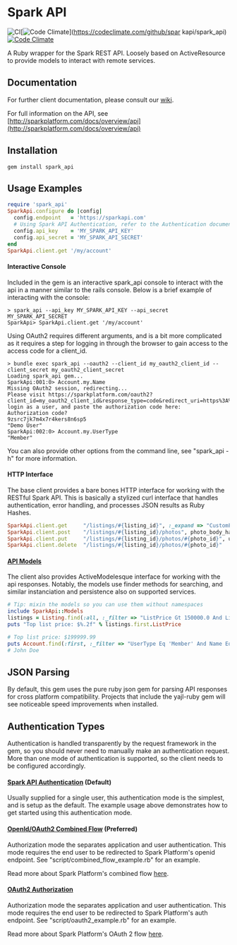 Spark API
=====================
![CI](https://github.com/sparkapi/spark_api/workflows/CI/badge.svg)[![Code Climate](https://codeclimate.com/badge.png)](https://codeclimate.com/github/spar    kapi/spark_api) [![Code Climate](https://codeclimate.com/badge.png)](https://codeclimate.com/github/sparkapi/spark_api)

A Ruby wrapper for the Spark REST API. Loosely based on ActiveResource to provide models to interact with remote services.


Documentation
-------------

For further client documentation, please consult our [wiki](https://github.com/sparkapi/spark_api/wiki).

For full information on the API, see [http://sparkplatform.com/docs/overview/api](http://sparkplatform.com/docs/overview/api)


Installation
---------
    gem install spark_api

Usage Examples
------------------------

```ruby
require 'spark_api'
SparkApi.configure do |config|
  config.endpoint   = 'https://sparkapi.com'
  # Using Spark API Authentication, refer to the Authentication documentation for OAuth2
  config.api_key    = 'MY_SPARK_API_KEY'
  config.api_secret = 'MY_SPARK_API_SECRET'
end
SparkApi.client.get '/my/account'
```


#### Interactive Console
Included in the gem is an interactive spark_api console to interact with the api in a manner similar to the rails console. Below is a brief example of interacting with the console:

    > spark_api --api_key MY_SPARK_API_KEY --api_secret MY_SPARK_API_SECRET
    SparkApi> SparkApi.client.get '/my/account'

Using OAuth2 requires different arguments, and is a bit more complicated as it requires a step for logging in through the browser to gain access to the access code for a client_id. 

    > bundle exec spark_api --oauth2 --client_id my_oauth2_client_id --client_secret my_oauth2_client_secret 
    Loading spark_api gem...
    SparkApi:001:0> Account.my.Name
    Missing OAuth2 session, redirecting...
    Please visit https://sparkplatform.com/oauth2?client_id=my_oauth2_client_id&response_type=code&redirect_uri=https%3A%2F%2Fsparkplatform.com%2Foauth2%2Fcallback, login as a user, and paste the authorization code here:
    Authorization code?
    9zsrc7jk7m4x7r4kers8n6sp5
    "Demo User"
    SparkApi:002:0> Account.my.UserType
    "Member"

You can also provide other options from the command line, see "spark_api -h" for more information.

#### HTTP Interface
The base client provides a bare bones HTTP interface for working with the RESTful Spark API. This is basically a stylized curl interface that handles authentication, error handling, and processes JSON results as Ruby Hashes.

```ruby
SparkApi.client.get     "/listings/#{listing_id}", :_expand => "CustomFields"
SparkApi.client.post    "/listings/#{listing_id}/photos", photo_body_hash
SparkApi.client.put     "/listings/#{listing_id}/photos/#{photo_id}", updated_photo_name_hash
SparkApi.client.delete  "/listings/#{listing_id}/photos/#{photo_id}"
```

#### [API Models](https://github.com/sparkapi/spark_api/wiki/API-Models)
The client also provides ActiveModelesque interface for working with the api responses. Notably, the models use finder methods for searching, and similar instanciation and persistence also on supported services.

```ruby
# Tip: mixin the models so you can use them without namespaces
include SparkApi::Models
listings = Listing.find(:all, :_filter => "ListPrice Gt 150000.0 And ListPrice Lt 200000.0", :_orderby => "-ListPrice")
puts "Top list price: $%.2f" % listings.first.ListPrice

# Top list price: $199999.99
puts Account.find(:first, :_filter => "UserType Eq 'Member' And Name Eq 'John*'").Name
# John Doe
```    

JSON Parsing
--------------
By default, this gem uses the pure ruby json gem for parsing API responses for cross platform compatibility. Projects that include the yajl-ruby gem will see noticeable speed improvements when installed.


Authentication Types
--------------
Authentication is handled transparently by the request framework in the gem, so you should never need to manually make an authentication request.  More than one mode of authentication is supported, so the client needs to be configured accordingly.

#### [Spark API Authentication](https://github.com/sparkapi/spark_api/wiki/Spark-Authentication) (Default)
Usually supplied for a single user, this authentication mode is the simplest, and is setup as the default.  The example usage above demonstrates how to get started using this authentication mode.

#### [OpenId/OAuth2 Combined Flow](https://github.com/sparkapi/spark_api/wiki/Hybrid-Authentication) (Preferred)
Authorization mode the separates application and user authentication.  This mode requires the end user to be redirected to Spark Platform's openid endpoint.  See "script/combined_flow_example.rb" for an example.

Read more about Spark Platform's combined flow <a href="http://sparkplatform.com/docs/authentication/openid_oauth2_authentication">here</a>.

#### [OAuth2 Authorization](https://github.com/sparkapi/spark_api/wiki/OAuth2-Only-Authentication)
Authorization mode the separates application and user authentication.  This mode requires the end user to be redirected to Spark Platform's auth endpoint.  See "script/oauth2_example.rb" for an example.

Read more about Spark Platform's OAuth 2 flow <a href="http://sparkplatform.com/docs/authentication/oauth2_authentication">here</a>.
